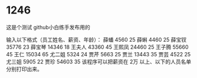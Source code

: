 # 1246
这是个测试 github小白练手发布用的


输入以下格式（员工姓名、薪资、年龄）：
薛蟠     4560 25
薛蝌     4460 25
薛宝钗   35776 23
薛宝琴   14346 18
王夫人   43360 45
王熙凤   24460 25
王子腾   55660 45
王仁     15034 65
尤二姐   5324 24
贾芹     5663 25
贾兰     13443 35
贾芸     4522 25
尤三姐   5905 22
贾珍     54603 35
该程序可以把薪资在 2万 以上、以下的人员名单分别打印出来。
